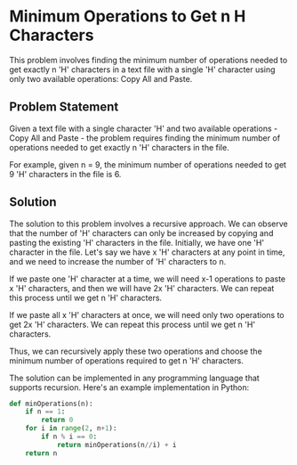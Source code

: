 # Minimum Operations to Get n H Characters

This problem involves finding the minimum number of operations needed to get exactly n 'H' characters in a text file with a single 'H' character using only two available operations: Copy All and Paste.

## Problem Statement

Given a text file with a single character 'H' and two available operations - Copy All and Paste - the problem requires finding the minimum number of operations needed to get exactly n 'H' characters in the file.

For example, given n = 9, the minimum number of operations needed to get 9 'H' characters in the file is 6.

## Solution

The solution to this problem involves a recursive approach. We can observe that the number of 'H' characters can only be increased by copying and pasting the existing 'H' characters in the file. Initially, we have one 'H' character in the file. Let's say we have x 'H' characters at any point in time, and we need to increase the number of 'H' characters to n.

If we paste one 'H' character at a time, we will need x-1 operations to paste x 'H' characters, and then we will have 2x 'H' characters. We can repeat this process until we get n 'H' characters.

If we paste all x 'H' characters at once, we will need only two operations to get 2x 'H' characters. We can repeat this process until we get n 'H' characters.

Thus, we can recursively apply these two operations and choose the minimum number of operations required to get n 'H' characters.

The solution can be implemented in any programming language that supports recursion. Here's an example implementation in Python:

```python
def minOperations(n):
    if n == 1:
        return 0
    for i in range(2, n+1):
        if n % i == 0:
            return minOperations(n//i) + i
    return n


